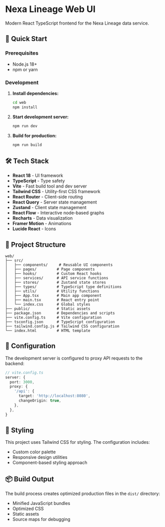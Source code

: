 # Nexa Lineage Web UI

Modern React TypeScript frontend for the Nexa Lineage data service.

## 🚀 Quick Start

### Prerequisites
- Node.js 18+
- npm or yarn

### Development

1. **Install dependencies:**
   ```bash
   cd web
   npm install
   ```

2. **Start development server:**
   ```bash
   npm run dev
   ```

3. **Build for production:**
   ```bash
   npm run build
   ```

## 🛠️ Tech Stack

- **React 18** - UI framework
- **TypeScript** - Type safety
- **Vite** - Fast build tool and dev server
- **Tailwind CSS** - Utility-first CSS framework
- **React Router** - Client-side routing
- **React Query** - Server state management
- **Zustand** - Client state management
- **React Flow** - Interactive node-based graphs
- **Recharts** - Data visualization
- **Framer Motion** - Animations
- **Lucide React** - Icons

## 📁 Project Structure

```
web/
├── src/
│   ├── components/     # Reusable UI components
│   ├── pages/         # Page components
│   ├── hooks/         # Custom React hooks
│   ├── services/      # API service functions
│   ├── stores/        # Zustand state stores
│   ├── types/         # TypeScript type definitions
│   ├── utils/         # Utility functions
│   ├── App.tsx        # Main app component
│   ├── main.tsx       # React entry point
│   └── index.css      # Global styles
├── public/            # Static assets
├── package.json       # Dependencies and scripts
├── vite.config.ts     # Vite configuration
├── tsconfig.json      # TypeScript configuration
├── tailwind.config.js # Tailwind CSS configuration
└── index.html         # HTML template
```

## 🔧 Configuration

The development server is configured to proxy API requests to the backend:

```typescript
// vite.config.ts
server: {
  port: 3000,
  proxy: {
    '/api': {
      target: 'http://localhost:8080',
      changeOrigin: true,
    },
  },
}
```

## 🎨 Styling

This project uses Tailwind CSS for styling. The configuration includes:

- Custom color palette
- Responsive design utilities
- Component-based styling approach

## 📦 Build Output

The build process creates optimized production files in the `dist/` directory:

- Minified JavaScript bundles
- Optimized CSS
- Static assets
- Source maps for debugging 
